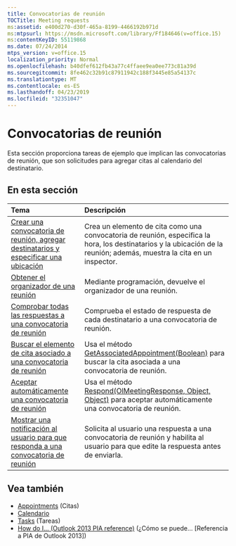 ```yaml
---
title: Convocatorias de reunión
TOCTitle: Meeting requests
ms:assetid: e400d270-d30f-465a-8199-4466192b971d
ms:mtpsurl: https://msdn.microsoft.com/library/Ff184646(v=office.15)
ms:contentKeyID: 55119868
ms.date: 07/24/2014
mtps_version: v=office.15
localization_priority: Normal
ms.openlocfilehash: b40dfef612fb43a77c4ffaee9ea0ee773c81a39d
ms.sourcegitcommit: 8fe462c32b91c87911942c188f3445e85a54137c
ms.translationtype: MT
ms.contentlocale: es-ES
ms.lasthandoff: 04/23/2019
ms.locfileid: "32351047"
---
```

# <a name="meeting-requests"></a>Convocatorias de reunión

Esta sección proporciona tareas de ejemplo que implican las convocatorias de reunión, que son solicitudes para agregar citas al calendario del destinatario.

## <a name="in-this-section"></a>En esta sección

|Tema|Descripción|
|:----|:----------|
|[Crear una convocatoria de reunión, agregar destinatarios y especificar una ubicación](how-to-create-a-meeting-request-add-recipients-and-specify-a-location.md)  |Crea un elemento de cita como una convocatoria de reunión, especifica la hora, los destinatarios y la ubicación de la reunión; además, muestra la cita en un inspector.|
|[Obtener el organizador de una reunión](how-to-get-the-organizer-of-a-meeting.md)  |Mediante programación, devuelve el organizador de una reunión.|
|[Comprobar todas las respuestas a una convocatoria de reunión](how-to-check-all-responses-to-a-meeting-request.md)  |Comprueba el estado de respuesta de cada destinatario a una convocatoria de reunión.|
|[Buscar el elemento de cita asociado a una convocatoria de reunión](how-to-find-the-appointment-item-associated-with-a-meeting-request.md)  |Usa el método [GetAssociatedAppointment(Boolean)](https://msdn.microsoft.com/library/bb652725\(v=office.15\)) para buscar la cita asociada a una convocatoria de reunión.|
|[Aceptar automáticamente una convocatoria de reunión](how-to-automatically-accept-a-meeting-request.md)  |Usa el método [Respond(OlMeetingResponse, Object, Object)](https://msdn.microsoft.com/library/bb647086\(v=office.15\)) para aceptar automáticamente una convocatoria de reunión.|
|[Mostrar una notificación al usuario para que responda a una convocatoria de reunión](how-to-prompt-a-user-to-respond-to-a-meeting-request.md)  |Solicita al usuario una respuesta a una convocatoria de reunión y habilita al usuario para que edite la respuesta antes de enviarla.|

## <a name="see-also"></a>Vea también

- [Appointments](appointments.md) (Citas)
- [Calendario](calendar.md)
- [Tasks](tasks.md) (Tareas)
- [How do I... (Outlook 2013 PIA reference)](how-do-i-outlook-2013-pia-reference.md) (¿Cómo se puede... [Referencia a PIA de Outlook 2013])

